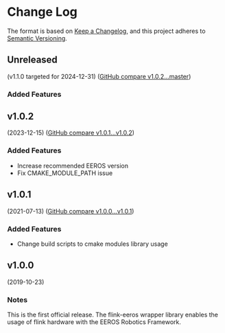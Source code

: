 # Change Log

The format is based on [Keep a Changelog](https://keepachangelog.com/en/1.0.0/),
and this project adheres to [Semantic Versioning](https://semver.org/spec/v2.0.0.html).


## Unreleased
(v1.1.0 targeted for 2024-12-31) ([GitHub compare v1.0.2...master](https://github.com/eeros-project/flink-eeros/compare/v1.0.2...master))

### Added Features


## v1.0.2
(2023-12-15) ([GitHub compare v1.0.1...v1.0.2](https://github.com/eeros-project/flink-eeros/compare/v1.0.1...v1.0.2))

### Added Features
* Increase recommended EEROS version
* Fix CMAKE_MODULE_PATH issue


## v1.0.1
(2021-07-13) ([GitHub compare v1.0.0...v1.0.1](https://github.com/eeros-project/flink-eeros/compare/v1.0.0...v1.0.1))

### Added Features
* Change build scripts to cmake modules library usage


## v1.0.0
(2019-10-23)

### Notes
This is the first official release. The flink-eeros wrapper library enables
the usage of flink hardware with the EEROS Robotics Framework.

